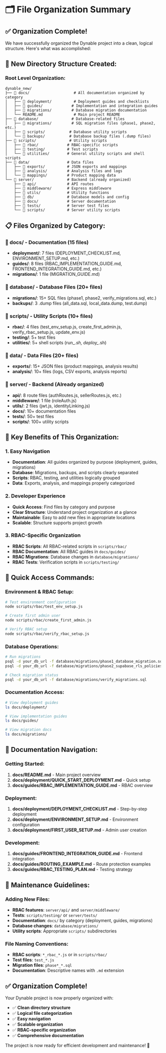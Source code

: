# 🗂️ File Organization Summary

## ✅ **Organization Complete!**

We have successfully organized the Dynable project into a clean, logical structure. Here's what was accomplished:

## 📁 **New Directory Structure Created:**

### **Root Level Organization:**
```
dynable_new/
├── 📁 docs/                    # All documentation organized by category
│   ├── 📁 deployment/          # Deployment guides and checklists
│   ├── 📁 guides/             # Implementation and integration guides  
│   ├── 📁 migrations/         # Database migration documentation
│   └── README.md              # Main project README
├── 📁 database/               # Database-related files
│   ├── 📁 migrations/         # SQL migration files (phase1, phase2, etc.)
│   ├── 📁 scripts/           # Database utility scripts
│   └── 📁 backups/           # Database backup files (.dump files)
├── 📁 scripts/               # Utility scripts
│   ├── 📁 rbac/             # RBAC-specific scripts
│   ├── 📁 testing/          # Test scripts
│   └── 📁 utilities/        # General utility scripts and shell scripts
├── 📁 data/                 # Data files
│   ├── 📁 exports/          # JSON exports and mappings
│   ├── 📁 analysis/         # Analysis files and logs
│   └── 📁 mappings/         # Product mapping data
└── 📁 server/               # Backend (already organized)
    ├── 📁 api/              # API routes
    ├── 📁 middleware/       # Express middleware
    ├── 📁 utils/            # Utility functions
    ├── 📁 db/               # Database models and config
    ├── 📁 docs/             # Server documentation
    ├── 📁 tests/            # Server test files
    └── 📁 scripts/          # Server utility scripts
```

## 📋 **Files Organized by Category:**

### **📁 docs/ - Documentation (15 files)**
- **deployment/**: 7 files (DEPLOYMENT_CHECKLIST.md, ENVIRONMENT_SETUP.md, etc.)
- **guides/**: 8 files (RBAC_IMPLEMENTATION_GUIDE.md, FRONTEND_INTEGRATION_GUIDE.md, etc.)
- **migrations/**: 1 file (MIGRATION_GUIDE.md)

### **📁 database/ - Database Files (20+ files)**
- **migrations/**: 15+ SQL files (phase1, phase2, verify_migrations.sql, etc.)
- **backups/**: 3 .dump files (all_data.sql, local_data.dump, test.dump)

### **📁 scripts/ - Utility Scripts (10+ files)**
- **rbac/**: 4 files (test_env_setup.js, create_first_admin.js, verify_rbac_setup.js, update_env.js)
- **testing/**: 5+ test files
- **utilities/**: 5+ shell scripts (run_*.sh, deploy_*.sh)

### **📁 data/ - Data Files (20+ files)**
- **exports/**: 15+ JSON files (product mappings, analysis results)
- **analysis/**: 10+ files (logs, CSV exports, analysis reports)

### **📁 server/ - Backend (Already organized)**
- **api/**: 8 route files (authRoutes.js, sellerRoutes.js, etc.)
- **middleware/**: 1 file (roleAuth.js)
- **utils/**: 2 files (jwt.js, identityLinking.js)
- **docs/**: 10+ documentation files
- **tests/**: 50+ test files
- **scripts/**: 100+ utility scripts

## 🔧 **Key Benefits of This Organization:**

### **1. Easy Navigation**
- **Documentation**: All guides organized by purpose (deployment, guides, migrations)
- **Database**: Migrations, backups, and scripts clearly separated
- **Scripts**: RBAC, testing, and utilities logically grouped
- **Data**: Exports, analysis, and mappings properly categorized

### **2. Developer Experience**
- **Quick Access**: Find files by category and purpose
- **Clear Structure**: Understand project organization at a glance
- **Maintainable**: Easy to add new files in appropriate locations
- **Scalable**: Structure supports project growth

### **3. RBAC-Specific Organization**
- **RBAC Scripts**: All RBAC-related scripts in `scripts/rbac/`
- **RBAC Documentation**: All RBAC guides in `docs/guides/`
- **RBAC Migrations**: Database changes in `database/migrations/`
- **RBAC Tests**: Verification scripts in `scripts/testing/`

## 🚀 **Quick Access Commands:**

### **Environment & RBAC Setup:**
```bash
# Test environment configuration
node scripts/rbac/test_env_setup.js

# Create first admin user
node scripts/rbac/create_first_admin.js

# Verify RBAC setup
node scripts/rbac/verify_rbac_setup.js
```

### **Database Operations:**
```bash
# Run migrations
psql -d your_db_url -f database/migrations/phase1_database_migration.sql
psql -d your_db_url -f database/migrations/phase2_supabase_rls_policies.sql

# Check migration status
psql -d your_db_url -f database/migrations/verify_migrations.sql
```

### **Documentation Access:**
```bash
# View deployment guides
ls docs/deployment/

# View implementation guides
ls docs/guides/

# View migration docs
ls docs/migrations/
```

## 📖 **Documentation Navigation:**

### **Getting Started:**
1. **docs/README.md** - Main project overview
2. **docs/deployment/QUICK_START_DEPLOYMENT.md** - Quick setup
3. **docs/guides/RBAC_IMPLEMENTATION_GUIDE.md** - RBAC overview

### **Deployment:**
1. **docs/deployment/DEPLOYMENT_CHECKLIST.md** - Step-by-step deployment
2. **docs/deployment/ENVIRONMENT_SETUP.md** - Environment configuration
3. **docs/deployment/FIRST_USER_SETUP.md** - Admin user creation

### **Development:**
1. **docs/guides/FRONTEND_INTEGRATION_GUIDE.md** - Frontend integration
2. **docs/guides/ROUTING_EXAMPLE.md** - Route protection examples
3. **docs/guides/RBAC_TESTING_PLAN.md** - Testing strategy

## 🎯 **Maintenance Guidelines:**

### **Adding New Files:**
- **RBAC features**: `server/api/` and `server/middleware/`
- **Tests**: `scripts/testing/` or `server/tests/`
- **Documentation**: `docs/` by category (deployment, guides, migrations)
- **Database changes**: `database/migrations/`
- **Utility scripts**: Appropriate `scripts/` subdirectories

### **File Naming Conventions:**
- **RBAC scripts**: `*_rbac_*.js` or in `scripts/rbac/`
- **Test files**: `test_*.js`
- **Migration files**: `phase*_*.sql`
- **Documentation**: Descriptive names with `.md` extension

## ✅ **Organization Complete!**

Your Dynable project is now properly organized with:
- ✅ **Clean directory structure**
- ✅ **Logical file categorization**
- ✅ **Easy navigation**
- ✅ **Scalable organization**
- ✅ **RBAC-specific organization**
- ✅ **Comprehensive documentation**

The project is now ready for efficient development and maintenance! 🚀 